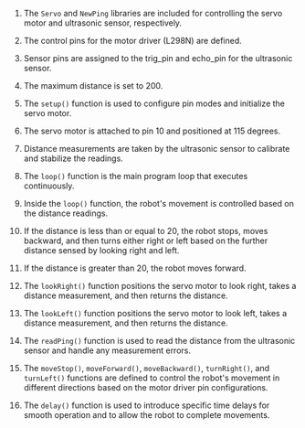 1. The `Servo` and `NewPing` libraries are included for controlling the servo motor and ultrasonic sensor, respectively.

2. The control pins for the motor driver (L298N) are defined.

3. Sensor pins are assigned to the trig_pin and echo_pin for the ultrasonic sensor.

4. The maximum distance is set to 200.

5. The `setup()` function is used to configure pin modes and initialize the servo motor.

6. The servo motor is attached to pin 10 and positioned at 115 degrees.

7. Distance measurements are taken by the ultrasonic sensor to calibrate and stabilize the readings.

8. The `loop()` function is the main program loop that executes continuously.

9. Inside the `loop()` function, the robot's movement is controlled based on the distance readings.

10. If the distance is less than or equal to 20, the robot stops, moves backward, and then turns either right or left based on the further distance sensed by looking right and left.

11. If the distance is greater than 20, the robot moves forward.

12. The `lookRight()` function positions the servo motor to look right, takes a distance measurement, and then returns the distance.

13. The `lookLeft()` function positions the servo motor to look left, takes a distance measurement, and then returns the distance.

14. The `readPing()` function is used to read the distance from the ultrasonic sensor and handle any measurement errors.

15. The `moveStop()`, `moveForward()`, `moveBackward()`, `turnRight()`, and `turnLeft()` functions are defined to control the robot's movement in different directions based on the motor driver pin configurations.

16. The `delay()` function is used to introduce specific time delays for smooth operation and to allow the robot to complete movements.
